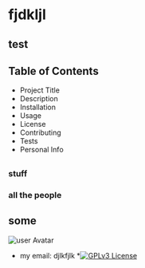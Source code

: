 # fjdkljl
## test
## Table of Contents 
 * Project Title 
 * Description 
 * Installation 
 * Usage 
 * License 
 * Contributing 
 * Tests 
 * Personal Info 

## 
### stuff
### all the people
## some
![user Avatar](https://avatars1.githubusercontent.com/u/56802588?v=4)
* my email: djlkfjlk
*[![GPLv3 License](https://img.shields.io/badge/License-GPL%20v3-yellow.svg)](https://opensource.org/licenses/)